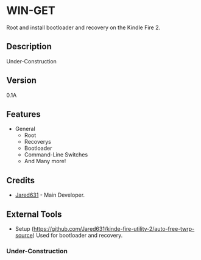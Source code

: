 # WIN-GET
Root and install bootloader and recovery on the Kindle Fire 2.

## Description
Under-Construction

## Version
0.1A

## Features
- General
    * Root
	* Recoverys
	* Bootloader
	* Command-Line Switches
	* And Many more!
	
## Credits
* [Jared631](https://github.com/Jared631) - Main Developer.
 
## External Tools
* Setup (https://github.com/Jared631/kinde-fire-utility-2/auto-free-twrp-source) Used for bootloader and recovery.
	
### Under-Construction